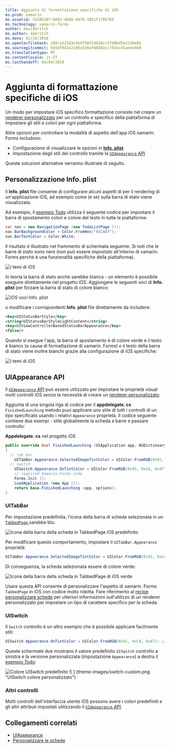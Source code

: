 ```yaml
---
title: Aggiunta di formattazione specifiche di iOS
ms.prod: xamarin
ms.assetid: CE50E207-D092-4D88-8439-1B51F178E7ED
ms.technology: xamarin-forms
author: davidbritch
ms.author: dabritch
ms.date: 01/29/2016
ms.openlocfilehash: 280ca523d3e3b4f5037d626cc5fd0bd5b31d0e8b
ms.sourcegitcommit: 945df041e2180cb20af08b83cc703ecd1aedc6b0
ms.translationtype: MT
ms.contentlocale: it-IT
ms.lasthandoff: 04/04/2018
---
```

# <a name="adding-ios-specific-formatting"></a>Aggiunta di formattazione specifiche di iOS

Un modo per impostare iOS specifico formattazione consiste nel creare un [renderer personalizzato](~/xamarin-forms/app-fundamentals/custom-renderer/index.md) per un controllo e specifico della piattaforma di impostare gli stili e colori per ogni piattaforma.

Altre opzioni per controllare la modalità di aspetto dell'app iOS xamarin. Forms includono:

* Configurazione di visualizzare le opzioni in [ **Info. plist**](#info-plist)
* Impostazione degli stili del controllo tramite la [ `UIAppearance` API](#uiappearance)

Queste soluzioni alternative verranno illustrate di seguito.

<a name="info-plist"/>

## <a name="customizing-infoplist"></a>Personalizzazione Info. plist

Il **Info. plist** file consente di configurare alcuni aspetti di per il rendering di un'applicazione iOS, ad esempio come (e se) sulla barra di stato viene visualizzata.

Ad esempio, il [esempio Todo](https://developer.xamarin.com/samples/xamarin-forms/Todo/) utilizza il seguente codice per impostare il barra di spostamento colori e colore del testo in tutte le piattaforme:

```csharp
var nav = new NavigationPage (new TodoListPage ());
nav.BarBackgroundColor = Color.FromHex("91CA47");
nav.BarTextColor = Color.White;
```

Il risultato è illustrato nel frammento di schermata seguente. Si noti che le barre di stato sono nere (non può essere impostato all'interno di xamarin. Forms perché è una funzionalità specifiche della piattaforma).

![](theme-images/status-default-sml.png "i temi di iOS")

In teoria la barra di stato anche sarebbe bianca - un elemento è possibile eseguire direttamente nel progetto iOS. Aggiungere le seguenti voci di **Info. plist** per forzare la barra di stato di colore bianco:

![](theme-images/info-plist.png "iOS voci Info. plist")

o modificare i corrispondenti **Info. plist** file direttamente da includere:

```xml
<key>UIStatusBarStyle</key>
<string>UIStatusBarStyleLightContent</string>
<key>UIViewControllerBasedStatusBarAppearance</key>
<false/>
```

Quando si esegue l'app, la barra di spostamento è di colore verde e il testo è bianco (a causa di formattazione di xamarin. Forms) *e* il testo della barra di stato viene inoltre bianchi grazie alla configurazione di iOS specifiche:

![](theme-images/status-white-sml.png "i temi di iOS")

<a name="uiappearance"/>

## <a name="uiappearance-api"></a>UIAppearance API

Il [ `UIAppearance` API](~/ios/user-interface/ios-ui/introduction-to-the-appearance-api.md) può essere utilizzato per impostare le proprietà visual molti controlli iOS *senza* la necessità di creare un [renderer personalizzato](~/xamarin-forms/app-fundamentals/custom-renderer/index.md).

Aggiunta di una singola riga di codice per il **appdelegate. cs** `FinishedLaunching` metodo puoi applicare uno stile di tutti i controlli di un tipo specificato usando i relativi `Appearance` proprietà. Il codice seguente contiene due esempi - stile globalmente la scheda a barre e passare controllo:

**Appdelegate. cs** nel progetto iOS

```csharp
public override bool FinishedLaunching (UIApplication app, NSDictionary options)
{
  // tab bar
    UITabBar.Appearance.SelectedImageTintColor = UIColor.FromRGB(0x91, 0xCA, 0x47); // green
  // switch
    UISwitch.Appearance.OnTintColor = UIColor.FromRGB(0x91, 0xCA, 0x47); // green
    // required Xamarin.Forms code
    Forms.Init ();
    LoadApplication (new App ());
    return base.FinishedLaunching (app, options);
}
```

### <a name="uitabbar"></a>UITabBar

Per impostazione predefinita, l'icona della barra di scheda selezionata in un [ `TabbedPage` ](~/xamarin-forms/app-fundamentals/navigation/tabbed-page.md) sarebbe blu:

![](theme-images/tabbar-default.png "Icona della barra della scheda in TabbedPage iOS predefinito")

Per modificare questo comportamento, impostare il `UITabBar.Appearance` proprietà:

```csharp
UITabBar.Appearance.SelectedImageTintColor = UIColor.FromRGB(0x91, 0xCA, 0x47); // green
```

Di conseguenza, la scheda selezionata essere di colore verde:

![](theme-images/tabbar-custom.png "Icona della barra della scheda in TabbedPage di iOS verde")

Usare questa API consente di personalizzare l'aspetto di xamarin. Forms `TabbedPage` in iOS con codice molto ridotta. Fare riferimento al [recipe personalizzare schede](https://developer.xamarin.com/recipes/cross-platform/xamarin-forms/ios/customize-tabs/) per ulteriori informazioni sull'utilizzo di un renderer personalizzato per impostare un tipo di carattere specifico per la scheda.

### <a name="uiswitch"></a>UISwitch

Il `Switch` controllo è un altro esempio che è possibile applicare facilmente stili:

```csharp
UISwitch.Appearance.OnTintColor = UIColor.FromRGB(0x91, 0xCA, 0x47); // green
```

Queste schermate due mostrano il valore predefinito `UISwitch` controllo a sinistra e la versione personalizzata (impostazione `Appearance`) a destra il [esempio Todo](https://developer.xamarin.com/samples/xamarin-forms/Todo/):

![](theme-images/switch-default.png "Colore UISwitch predefinito") ![ ] (theme-images/switch-custom.png "UISwitch colore personalizzato")

### <a name="other-controls"></a>Altri controlli

Molti controlli dell'interfaccia utente iOS possono avere i colori predefiniti e gli altri attributi impostati utilizzando il [ `UIAppearance` API](~/ios/user-interface/ios-ui/introduction-to-the-appearance-api.md).



## <a name="related-links"></a>Collegamenti correlati

- [UIAppearance](~/ios/user-interface/ios-ui/introduction-to-the-appearance-api.md)
- [Personalizzare le schede](https://developer.xamarin.com/recipes/cross-platform/xamarin-forms/ios/customize-tabs/)
